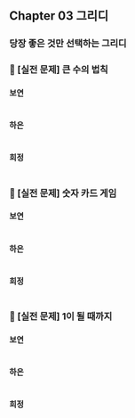 ## Chapter 03 그리디
### 당장 좋은 것만 선택하는 그리디
### 📌 [실전 문제] 큰 수의 법칙
#### 보연
```javascript

```
#### 하은
```javascript

```
#### 희정
```javascript

```

### 📌 [실전 문제] 숫자 카드 게임
#### 보연
```javascript

```
#### 하은
```javascript

```
#### 희정
```javascript

```
### 📌 [실전 문제] 1이 될 때까지
#### 보연
```javascript

```
#### 하은
```javascript

```
#### 희정
```javascript

```

